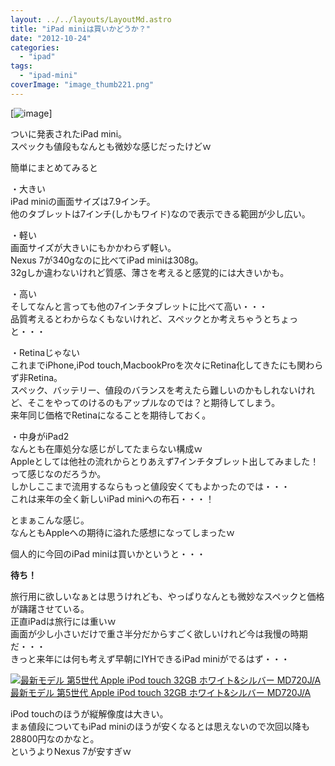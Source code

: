 ```yaml
---
layout: ../../layouts/LayoutMd.astro
title: "iPad miniは買いかどうか？"
date: "2012-10-24"
categories: 
  - "ipad"
tags: 
  - "ipad-mini"
coverImage: "image_thumb221.png"
---
```


[![image](/wp/images/image_thumb22.png "image")]

ついに発表されたiPad mini。  
スペックも値段もなんとも微妙な感じだったけどｗ

簡単にまとめてみると

・大きい  
iPad miniの画面サイズは7.9インチ。  
他のタブレットは7インチ(しかもワイド)なので表示できる範囲が少し広い。

・軽い  
画面サイズが大きいにもかかわらず軽い。  
Nexus 7が340gなのに比べてiPad miniは308g。  
32gしか違わないけれど質感、薄さを考えると感覚的には大きいかも。

・高い  
そしてなんと言っても他の7インチタブレットに比べて高い・・・  
品質考えるとわからなくもないけれど、スペックとか考えちゃうとちょっと・・・

・Retinaじゃない  
これまでiPhone,iPod touch,MacbookProを次々にRetina化してきたにも関わらず非Retina。  
スペック、バッテリー、値段のバランスを考えたら難しいのかもしれないけれど、そこをやってのけるのもアップルなのでは？と期待してしまう。  
来年同じ価格でRetinaになることを期待しておく。

・中身がiPad2  
なんとも在庫処分な感じがしてたまらない構成ｗ  
Appleとしては他社の流れからとりあえず7インチタブレット出してみました！って感じなのだろうか。  
しかしここまで流用するならもっと値段安くてもよかったのでは・・・  
これは来年の全く新しいiPad miniへの布石・・・！

とまぁこんな感じ。  
なんともAppleへの期待に溢れた感想になってしまったｗ

個人的に今回のiPad miniは買いかというと・・・

**待ち！**

旅行用に欲しいなぁとは思うけれども、やっぱりなんとも微妙なスペックと価格が躊躇させている。  
正直iPadは旅行には重いｗ  
画面が少し小さいだけで重さ半分だからすごく欲しいけれど今は我慢の時期だ・・・  
きっと来年には何も考えず早朝にIYHできるiPad miniがでるはず・・・

[![最新モデル 第5世代 Apple iPod touch 32GB ホワイト&シルバー MD720J/A](/wp/images/41SDezQFo0L._SL160_.jpg)  
最新モデル 第5世代 Apple iPod touch 32GB ホワイト&シルバー MD720J/A  
](https://www.amazon.co.jp/exec/obidos/ASIN/B009A3M8X0/mizuka123-22/ref=nosim)

iPod touchのほうが縦解像度は大きい。  
まぁ値段についてもiPad miniのほうが安くなるとは思えないので次回以降も28800円なのかなと。  
というよりNexus 7が安すぎｗ
